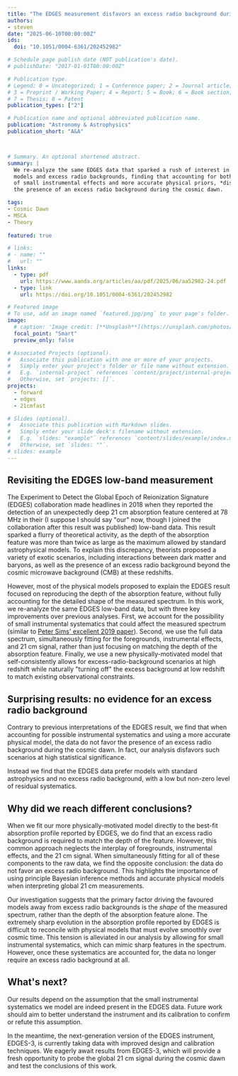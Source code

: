 ```yaml
---
title: "The EDGES measurement disfavors an excess radio background during the cosmic dawn"
authors:
- steven
date: "2025-06-10T00:00:00Z"
ids:
  doi: "10.1051/0004-6361/202452982"

# Schedule page publish date (NOT publication's date).
# publishDate: "2017-01-01T00:00:00Z"

# Publication type.
# Legend: 0 = Uncategorized; 1 = Conference paper; 2 = Journal article;
# 3 = Preprint / Working Paper; 4 = Report; 5 = Book; 6 = Book section;
# 7 = Thesis; 8 = Patent
publication_types: ["2"]

# Publication name and optional abbreviated publication name.
publication: "Astronomy & Astrophysics"
publication_short: "A&A"



# Summary. An optional shortened abstract.
summary: |
  We re-analyze the same EDGES data that sparked a rush of interest in exotic dark matter
  models and excess radio backgrounds, finding that accounting for both the possibility 
  of small instrumental effects and more accurate physical priors, *disfavors*
  the presence of an excess radio background during the cosmic dawn.

tags:
- Cosmic Dawn
- MSCA
- Theory
  
featured: true

# links:
# - name: ""
#   url: ""
links:
  - type: pdf
    url: https://www.aanda.org/articles/aa/pdf/2025/06/aa52982-24.pdf
  - type: link
    url: https://doi.org/10.1051/0004-6361/202452982

# Featured image
# To use, add an image named `featured.jpg/png` to your page's folder. 
image:
  # caption: 'Image credit: [**Unsplash**](https://unsplash.com/photos/jdD8gXaTZsc)'
  focal_point: "Smart"
  preview_only: false

# Associated Projects (optional).
#   Associate this publication with one or more of your projects.
#   Simply enter your project's folder or file name without extension.
#   E.g. `internal-project` references `content/project/internal-project/index.md`.
#   Otherwise, set `projects: []`.
projects:
  - forward
  - edges
  - 21cmfast

# Slides (optional).
#   Associate this publication with Markdown slides.
#   Simply enter your slide deck's filename without extension.
#   E.g. `slides: "example"` references `content/slides/example/index.md`.
#   Otherwise, set `slides: ""`.
# slides: example
---
```




## Revisiting the EDGES low-band measurement

<span class="__dimensions_badge_embed__" data-doi="10.1051/0004-6361/202452982" data-style="small_circle"></span><script async src="https://badge.dimensions.ai/badge.js" charset="utf-8"></script>

The Experiment to Detect the Global Epoch of Reionization Signature (EDGES)
collaboration made headlines in 2018 when they reported the detection of an
unexpectedly deep 21 cm absorption feature centered at 78 MHz in their (I suppose I 
should say "our" now, though I joined the collaboration after this result was 
published) low-band data. This result sparked a flurry of theoretical activity, 
as the depth of the absorption feature was more than twice as large as the maximum
allowed by standard astrophysical models. To explain this discrepancy, theorists
proposed a variety of exotic scenarios, including interactions between dark matter
and baryons, as well as the presence of an excess radio background beyond the
cosmic microwave background (CMB) at these redshifts.

However, most of the physical models proposed to explain the EDGES result
focused on reproducing the depth of the absorption feature, without
fully accounting for the detailed shape of the measured spectrum.
In this work, we re-analyze the same EDGES low-band data, but with three key
improvements over previous analyses. First, we account for the possibility of
small instrumental systematics that could affect the measured spectrum 
(similar to [Peter Sims' excellent 2019 paper](https://arxiv.org/pdf/1910.03165)). 
Second, we use the full data spectrum, simultaneously fitting for the foregrounds,
instrumental effects, and 21 cm signal, rather than just focusing on matching the
depth of the absorption feature. Finally, we use a new physically-motivated model 
that self-consistently allows for excess-radio-background scenarios at high redshift 
while naturally "turning off" the excess background at low redshift to match existing
observational constraints.


## Surprising results: no evidence for an excess radio background

Contrary to previous interpretations of the EDGES result, we find that when
accounting for possible instrumental systematics and using a more accurate
physical model, the data do not favor the presence of an excess radio background
during the cosmic dawn. In fact, our analysis disfavors such scenarios at high
statistical significance.

Instead we find that the EDGES data prefer models with standard astrophysics
and no excess radio background, with a low but non-zero level of residual systematics. 

## Why did we reach different conclusions?

When we fit our more physically-motivated model directly to the best-fit 
absorption profile reported by EDGES, we do find that an excess radio background
is required to match the depth of the feature. However, this common approach
neglects the interplay of foregrounds, instrumental effects, and the 21 cm signal.
When simultaneously fitting for all of these components to the raw data, we find 
the opposite conclusion: the data do not favor an excess radio background. This highlights
the importance of using principle Bayesian inference methods and accurate physical models
when interpreting global 21 cm measurements.

Our investigation suggests that the primary factor driving the favoured models away
from excess radio backgrounds is the *shape* of the measured spectrum, rather than
the depth of the absorption feature alone. The extremely sharp evolution in the
absorption profile reported by EDGES is difficult to reconcile with physical models that
must evolve smoothly over cosmic time. This tension is alleviated in our analysis by allowing for
small instrumental systematics, which can mimic sharp features in the spectrum. However,
once these systematics are accounted for, the data no longer require an excess radio background
at all.

## What's next?

Our results depend on the assumption that the small instrumental systematics we model
are indeed present in the EDGES data. Future work should aim to better understand
the instrument and its calibration to confirm or refute this assumption. 

In the meantime, the next-generation version of the EDGES instrument, EDGES-3,
is currently taking data with improved design and calibration techniques.
We eagerly await results from EDGES-3, which will provide a fresh opportunity to
probe the global 21 cm signal during the cosmic dawn and test the conclusions
of this work.